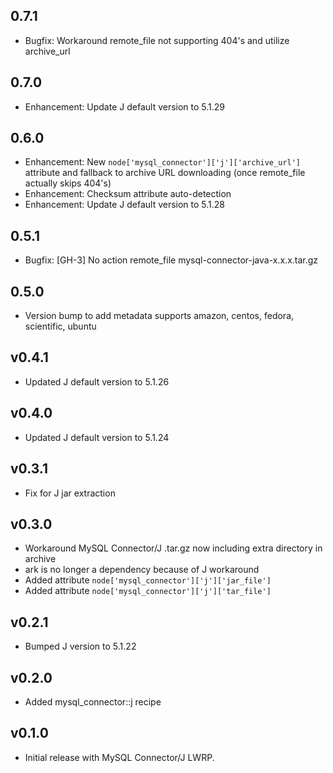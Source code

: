 ## 0.7.1

* Bugfix: Workaround remote_file not supporting 404's and utilize archive_url

## 0.7.0

* Enhancement: Update J default version to 5.1.29

## 0.6.0

* Enhancement: New `node['mysql_connector']['j']['archive_url']` attribute and fallback to archive URL downloading (once remote_file actually skips 404's)
* Enhancement: Checksum attribute auto-detection
* Enhancement: Update J default version to 5.1.28

## 0.5.1

* Bugfix: [GH-3] No action remote_file mysql-connector-java-x.x.x.tar.gz

## 0.5.0

* Version bump to add metadata supports amazon, centos, fedora, scientific, ubuntu

## v0.4.1

* Updated J default version to 5.1.26

## v0.4.0

* Updated J default version to 5.1.24

## v0.3.1

* Fix for J jar extraction

## v0.3.0

* Workaround MySQL Connector/J .tar.gz now including extra directory in archive
* ark is no longer a dependency because of J workaround
* Added attribute `node['mysql_connector']['j']['jar_file']`
* Added attribute `node['mysql_connector']['j']['tar_file']`

## v0.2.1

* Bumped J version to 5.1.22

## v0.2.0

* Added mysql_connector::j recipe

## v0.1.0

* Initial release with MySQL Connector/J LWRP.
